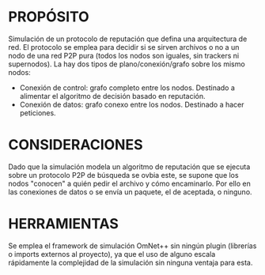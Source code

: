 PROPÓSITO
=========
Simulación de un protocolo de reputación que defina una arquitectura de red.
El protocolo se emplea para decidir si se sirven archivos o no a un nodo de una red P2P pura (todos los nodos son iguales, sin trackers ni supernodos).
La hay dos tipos de plano/conexión/grafo sobre los mismo nodos:
* Conexión de control: grafo completo entre los nodos. Destinado a alimentar el algoritmo de decisión basado en reputación.
* Conexión de datos: grafo conexo entre los nodos. Destinado a hacer peticiones.

CONSIDERACIONES
===============
Dado que la simulación modela un algoritmo de reputación que se ejecuta sobre un protocolo P2P de búsqueda se ovbia este, se supone que los nodos "conocen" a quién pedir el archivo y cómo encaminarlo. Por ello en las conexiones de datos o se envía un paquete, el de aceptada, o ninguno.


HERRAMIENTAS
============
Se emplea el framework de simulación OmNet++ sin ningún plugin (librerías o imports externos al proyecto), ya que el uso de alguno escala rápidamente la complejidad de la simulación  sin ninguna ventaja para esta.
